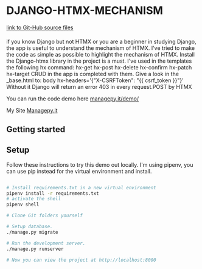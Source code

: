 # DJANGO-HTMX-MECHANISM
[link to Git-Hub source files](https://github.com/RobertoRubertelli/Django-HTMX-mechanism)

####
if you know Django but not HTMX or you are a beginner in studying Django, 
the app is useful to understand the mechanism of HTMX.
I've tried to make the code as simple as possible to highlight the mechanism of HTMX.
Install the Django-htmx library in the project is a must.
I've used in the templates the following hx command:
hx-get
hx-post
hx-delete
hx-confirm
hx-patch
hx-target
CRUD in the app is completed with them.
Give a look in the _base.html to:
body hx-headers='{"X-CSRFToken": "{{ csrf_token }}"}'
Without it Django will return an error 403 in every request.POST by HTMX

You can run the code demo here [managepy.it/demo/](https://www.managepy.it/demo/)

My Site [Managepy.it](https://www.managepy.it/)


## Getting started

## Setup

Follow these instructions to try this demo out locally.
I'm using pipenv, you can use pip instead for the virtual environment and install.

```bash

# Install requirements.txt in a new virtual environment
pipenv install -r requirements.txt
# activate the shell
pipenv shell

# Clone Git folders yourself

# Setup database.
./manage.py migrate

# Run the development server.
./manage.py runserver

# Now you can view the project at http://localhost:8000
```
